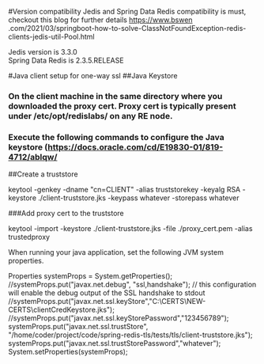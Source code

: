 #Version compatibility
Jedis and Spring Data Redis compatibility is must, checkout this blog for further details https://www.bswen
.com/2021/03/springboot-how-to-solve-ClassNotFoundException-redis-clients-jedis-util-Pool.html

Jedis version is 3.3.0  
Spring Data Redis is 2.3.5.RELEASE

#Java client setup for one-way ssl
##Java Keystore

### On the client machine in the same directory where you downloaded the proxy cert. Proxy cert is typically present under  /etc/opt/redislabs/ on any RE node.
### Execute the following commands to configure the Java keystore (https://docs.oracle.com/cd/E19830-01/819-4712/ablqw/

##Create a truststore

keytool -genkey -dname "cn=CLIENT" -alias truststorekey -keyalg RSA -keystore ./client-truststore.jks -keypass
whatever -storepass whatever

###Add proxy cert to the truststore

keytool -import -keystore ./client-truststore.jks -file ./proxy_cert.pem -alias trustedproxy

When running your java application, set the following JVM system properties.

Properties systemProps = System.getProperties();
//systemProps.put("javax.net.debug", "ssl,handshake"); // this configuration will enable the debug output of the SSL handshake to stdout
//systemProps.put("javax.net.ssl.keyStore","C:\\CERTS\\NEW-CERTS\\clientCredKeystore.jks");
//systemProps.put("javax.net.ssl.keyStorePassword","123456789");
systemProps.put("javax.net.ssl.trustStore", "/home/coder/project/code/spring-redis-tls/tests/tls/client-truststore.jks");
systemProps.put("javax.net.ssl.trustStorePassword","whatever");
System.setProperties(systemProps);